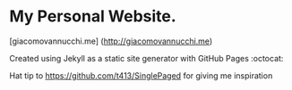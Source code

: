 My Personal Website.
======================

[giacomovannucchi.me] (http://giacomovannucchi.me)

Created using Jekyll as a static site generator with GitHub Pages :octocat:

Hat tip to https://github.com/t413/SinglePaged for giving me inspiration